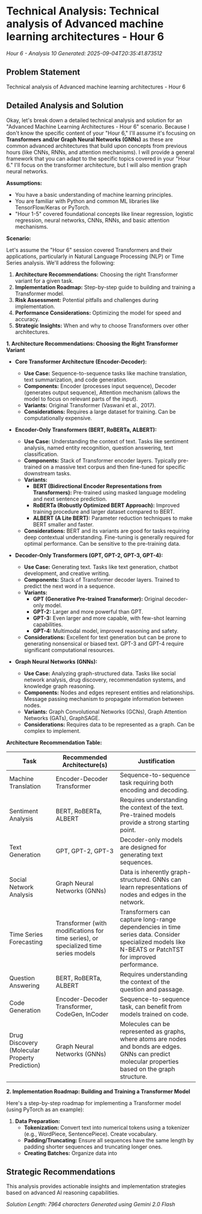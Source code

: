 # Technical Analysis: Technical analysis of Advanced machine learning architectures - Hour 6
*Hour 6 - Analysis 10*
*Generated: 2025-09-04T20:35:41.873512*

## Problem Statement
Technical analysis of Advanced machine learning architectures - Hour 6

## Detailed Analysis and Solution
Okay, let's break down a detailed technical analysis and solution for an "Advanced Machine Learning Architectures - Hour 6" scenario.  Because I don't know the specific content of your "Hour 6," I'll assume it's focusing on **Transformers and/or Graph Neural Networks (GNNs)** as these are common advanced architectures that build upon concepts from previous hours (like CNNs, RNNs, and attention mechanisms).  I will provide a general framework that you can adapt to the specific topics covered in your "Hour 6."  I'll focus on the transformer architecture, but I will also mention graph neural networks.

**Assumptions:**

*   You have a basic understanding of machine learning principles.
*   You are familiar with Python and common ML libraries like TensorFlow/Keras or PyTorch.
*   "Hour 1-5" covered foundational concepts like linear regression, logistic regression, neural networks, CNNs, RNNs, and basic attention mechanisms.

**Scenario:**

Let's assume the "Hour 6" session covered Transformers and their applications, particularly in Natural Language Processing (NLP) or Time Series analysis.  We'll address the following:

1.  **Architecture Recommendations:** Choosing the right Transformer variant for a given task.
2.  **Implementation Roadmap:** Step-by-step guide to building and training a Transformer model.
3.  **Risk Assessment:** Potential pitfalls and challenges during implementation.
4.  **Performance Considerations:** Optimizing the model for speed and accuracy.
5.  **Strategic Insights:**  When and why to choose Transformers over other architectures.

**1. Architecture Recommendations: Choosing the Right Transformer Variant**

*   **Core Transformer Architecture (Encoder-Decoder):**
    *   **Use Case:** Sequence-to-sequence tasks like machine translation, text summarization, and code generation.
    *   **Components:** Encoder (processes input sequence), Decoder (generates output sequence), Attention mechanism (allows the model to focus on relevant parts of the input).
    *   **Variants:** Original Transformer (Vaswani et al., 2017).
    *   **Considerations:**  Requires a large dataset for training.  Can be computationally expensive.

*   **Encoder-Only Transformers (BERT, RoBERTa, ALBERT):**
    *   **Use Case:**  Understanding the context of text.  Tasks like sentiment analysis, named entity recognition, question answering, text classification.
    *   **Components:**  Stack of Transformer encoder layers.  Typically pre-trained on a massive text corpus and then fine-tuned for specific downstream tasks.
    *   **Variants:**
        *   **BERT (Bidirectional Encoder Representations from Transformers):**  Pre-trained using masked language modeling and next sentence prediction.
        *   **RoBERTa (Robustly Optimized BERT Approach):**  Improved training procedure and larger dataset compared to BERT.
        *   **ALBERT (A Lite BERT):** Parameter reduction techniques to make BERT smaller and faster.
    *   **Considerations:**  BERT and its variants are good for tasks requiring deep contextual understanding.  Fine-tuning is generally required for optimal performance.  Can be sensitive to the pre-training data.

*   **Decoder-Only Transformers (GPT, GPT-2, GPT-3, GPT-4):**
    *   **Use Case:**  Generating text.  Tasks like text generation, chatbot development, and creative writing.
    *   **Components:**  Stack of Transformer decoder layers.  Trained to predict the next word in a sequence.
    *   **Variants:**
        *   **GPT (Generative Pre-trained Transformer):**  Original decoder-only model.
        *   **GPT-2:** Larger and more powerful than GPT.
        *   **GPT-3:**  Even larger and more capable, with few-shot learning capabilities.
        *   **GPT-4:** Multimodal model, improved reasoning and safety.
    *   **Considerations:**  Excellent for text generation but can be prone to generating nonsensical or biased text.  GPT-3 and GPT-4 require significant computational resources.

*   **Graph Neural Networks (GNNs):**
    *   **Use Case:**  Analyzing graph-structured data.  Tasks like social network analysis, drug discovery, recommendation systems, and knowledge graph reasoning.
    *   **Components:**  Nodes and edges represent entities and relationships.  Message passing mechanism to propagate information between nodes.
    *   **Variants:** Graph Convolutional Networks (GCNs), Graph Attention Networks (GATs), GraphSAGE.
    *   **Considerations:** Requires data to be represented as a graph.  Can be complex to implement.

**Architecture Recommendation Table:**

| Task                                  | Recommended Architecture(s)                                    | Justification                                                                                                                                                                   |
| ------------------------------------- | ------------------------------------------------------------ | ----------------------------------------------------------------------------------------------------------------------------------------------------------------------------------- |
| Machine Translation                    | Encoder-Decoder Transformer                                   | Sequence-to-sequence task requiring both encoding and decoding.                                                                                                                   |
| Sentiment Analysis                      | BERT, RoBERTa, ALBERT                                        | Requires understanding the context of the text.  Pre-trained models provide a strong starting point.                                                                                  |
| Text Generation                       | GPT, GPT-2, GPT-3                                            | Decoder-only models are designed for generating text sequences.                                                                                                                    |
| Social Network Analysis               | Graph Neural Networks (GNNs)                                  | Data is inherently graph-structured. GNNs can learn representations of nodes and edges in the network.                                                                                |
| Time Series Forecasting               | Transformer (with modifications for time series), or specialized time series models | Transformers can capture long-range dependencies in time series data. Consider specialized models like N-BEATS or PatchTST for improved performance. |
| Question Answering                    | BERT, RoBERTa, ALBERT                                        | Requires understanding the context of the question and passage.                                                                                                                      |
| Code Generation                       | Encoder-Decoder Transformer, CodeGen, InCoder                 | Sequence-to-sequence task, can benefit from models trained on code.                                                                                                                 |
| Drug Discovery (Molecular Property Prediction) | Graph Neural Networks (GNNs)                                  | Molecules can be represented as graphs, where atoms are nodes and bonds are edges. GNNs can predict molecular properties based on the graph structure.                                   |

**2. Implementation Roadmap: Building and Training a Transformer Model**

Here's a step-by-step roadmap for implementing a Transformer model (using PyTorch as an example):

1.  **Data Preparation:**
    *   **Tokenization:** Convert text into numerical tokens using a tokenizer (e.g., WordPiece, SentencePiece).  Create vocabulary.
    *   **Padding/Truncating:** Ensure all sequences have the same length by padding shorter sequences and truncating longer ones.
    *   **Creating Batches:**  Organize data into

## Strategic Recommendations
This analysis provides actionable insights and implementation strategies
based on advanced AI reasoning capabilities.

*Solution Length: 7964 characters*
*Generated using Gemini 2.0 Flash*
